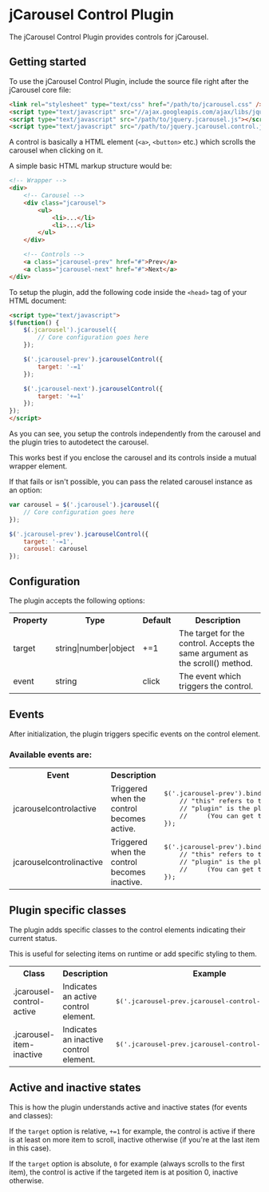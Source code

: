 jCarousel Control Plugin
========================

The jCarousel Control Plugin provides controls for jCarousel.

Getting started
---------------

To use the jCarousel Control Plugin, include the source file right after the jCarousel core file:

```html
<link rel="stylesheet" type="text/css" href="/path/to/jcarousel.css" />
<script type="text/javascript" src="//ajax.googleapis.com/ajax/libs/jquery/1.7.2/jquery.min.js"></script>
<script type="text/javascript" src="/path/to/jquery.jcarousel.js"></script>
<script type="text/javascript" src="/path/to/jquery.jcarousel.control.js"></script>
```

A control is basically a HTML element (`<a>`, `<button>` etc.) which scrolls the
carousel when clicking on it.

A simple basic HTML markup structure would be:

```html
<!-- Wrapper -->
<div>
    <!-- Carousel -->
    <div class="jcarousel">
        <ul>
            <li>...</li>
            <li>...</li>
        </ul>
    </div>

    <!-- Controls -->
    <a class="jcarousel-prev" href="#">Prev</a>
    <a class="jcarousel-next" href="#">Next</a>
</div>
```

To setup the plugin, add the following code inside the `<head>` tag of your HTML document:

```html
<script type="text/javascript">
$(function() {
    $(.jcarousel').jcarousel({
        // Core configuration goes here
    });

    $('.jcarousel-prev').jcarouselControl({
        target: '-=1'
    });

    $('.jcarousel-next').jcarouselControl({
        target: '+=1'
    });
});
</script>
```

As you can see, you setup the controls independently from the carousel and the plugin tries to autodetect the carousel. 

This works best if you enclose the carousel and its controls inside a mutual wrapper element.

If that fails or isn't possible, you can pass the related carousel instance as an option:

```javascript
var carousel = $('.jcarousel').jcarousel({
    // Core configuration goes here
});

$('.jcarousel-prev').jcarouselControl({
    target: '-=1',
    carousel: carousel
});
```

Configuration
-------------

The plugin accepts the following options:

<table>
    <tr>
        <th>Property</th>
        <th>Type</th>
        <th>Default</th>
        <th>Description</th>
    </tr>
    <tr>
        <td>target</td>
        <td>string|number|object</td>
        <td>+=1</td>
        <td>The target for the control. Accepts the same argument as the scroll() method.</td>
    </tr>
    <tr>
        <td>event</td>
        <td>string</td>
        <td>click</td>
        <td>The event which triggers the control.</td>
    </tr>
</table>

Events
------

After initialization, the plugin triggers specific events on the control element.

### Available events are:

<table>
    <tr>
        <th>Event</th>
        <th>Description</th>
        <th>Example</th>
    </tr>
    <tr>
        <td>jcarouselcontrolactive</td>
        <td>Triggered when the control becomes active.</td>
        <td>
            <pre>
$('.jcarousel-prev').bind('jcarouselcontrolactive', function(plugin) {
    // "this" refers to the control element
    // "plugin" is the plugin instance
    //     (You can get the carousel instance with plugin.carousel())
});</pre>
        </td>
    </tr>
    <tr>
        <td>jcarouselcontrolinactive</td>
        <td>Triggered when the control becomes inactive.</td>
        <td>
            <pre>
$('.jcarousel-prev').bind('jcarouselcontrolinactive', function(plugin) {
    // "this" refers to the control element
    // "plugin" is the plugin instance
    //     (You can get the carousel instance with plugin.carousel())
});</pre>
        </td>
    </tr>
</table>

Plugin specific classes
-----------------------

The plugin adds specific classes to the control elements indicating their current status.

This is useful for selecting items on runtime or add specific styling to them.

<table>
    <tr>
        <th>Class</th>
        <th>Description</th>
        <th>Example</th>
    </tr>
    <tr>
        <td>.jcarousel-control-active</td>
        <td>Indicates an active control element.</td>
        <td><pre>$('.jcarousel-prev.jcarousel-control-active');</pre></td>
    </tr>
    <tr>
        <td>.jcarousel-item-inactive</td>
        <td>Indicates an inactive control element.</td>
        <td><pre>$('.jcarousel-prev.jcarousel-control-inactive');</pre></td>
    </tr>
</table>

Active and inactive states
--------------------------

This is how the plugin understands active and inactive states (for events and classes):

If the `target` option is relative, `+=1` for example, the control is active if there is at least on more item to scroll, inactive otherwise (if you're at the last item in this case).

If the `target` option is absolute, `0` for example (always scrolls to the first item), the control is active if the targeted item is at position 0, inactive otherwise.
